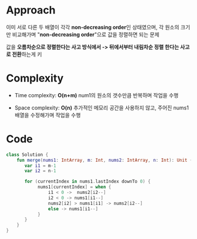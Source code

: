 # Approach
이미 서로 다른 두 배열이 각각 **non-decreasing order**인 상태였으며, 각 원소의 크기만 비교해가며 "**non-decreasing order**"으로 값을 정렬하면 되는 문제  

값을 **오름차순으로 정렬한다는 사고 방식에서 -> 뒤에서부터 내림차순 정렬 한다는 사고로 전환**하는게 키

# Complexity
- Time complexity:
**O(n+m)** num1의 원소의 갯수만큼 반복하며 작업을 수행

- Space complexity:
**O(n)** 추가적인 메모리 공간을 사용하지 않고, 주어진 nums1 배열을 수정해가며 작업을 수행

# Code
```kotlin []
class Solution {
    fun merge(nums1: IntArray, m: Int, nums2: IntArray, n: Int): Unit {
       var i1 = m-1
       var i2 = n-1

       for (currentIndex in nums1.lastIndex downTo 0) {
            nums1[currentIndex] = when {
                i1 < 0 ->  nums2[i2--]
                i2 < 0 -> nums1[i1--]
                nums2[i2] > nums1[i1] -> nums2[i2--]
                else -> nums1[i1--]
            }
       }
    }
}
```
